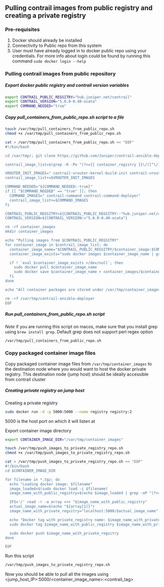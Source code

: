 ## Pulling contrail images from public registry and creating a private registry

### Pre-requisites

1. Docker should already be installed
2. Connectivity to Public repo from this system
3. User must have already logged in to docker public repo using your credentials. For more info about login could be found by running this command `sudo docker login --help`

### Pulling contrail images from public repository

##### Export docker public registry and contrail version variables

```bash
export CONTRAIL_PUBLIC_REGSITRY="hub.juniper.net/contrail"
export CONTRAIL_VERSION="5.0.0-0.40-ocata"
export COMMAND_NEEDED="true"
```

##### Copy pull_containers_from_public_repo.sh script to a file

```bash
touch /var/tmp/pull_containers_from_public_repo.sh
chmod +x /var/tmp/pull_containers_from_public_repo.sh

cat > /var/tmp/pull_containers_from_public_repo.sh << "EOF"
#!/bin/bash

cd /var/tmp/; git clone https://github.com/Juniper/contrail-ansible-deployer.git -b R5.0

contrail_image_list=$(grep -R -Po "(?<={{ container_registry }}\/)[^\/]+(?=:{{ contrail_version_tag }})" ./contrail-ansible-deployer --no-filename | grep -v "^{{ ")

VROUTER_INIT_IMAGES=" contrail-vrouter-kernel-build-init contrail-vrouter-kernel-init"
contrail_image_list+=$VROUTER_INIT_IMAGES

COMMAND_NEEDED="${COMMAND_NEEDED:-true}"
if [[ "$COMMAND_NEEDED" == "true" ]]; then
  COMMAND_IMAGES=" contrail-command contrail-command-deployer"
  contrail_image_list+=$COMMAND_IMAGES
fi

CONTRAIL_PUBLIC_REGSITRY=${CONTRAIL_PUBLIC_REGSITRY:-"hub.juniper.net/contrail"}
CONTRAIL_VERSION=${CONTRAIL_VERSION:="5.0.0-0.40-ocata"}

rm -rf container_images
mkdir container_images

echo "Pulling images from $CONTRAIL_PUBLIC_REGSITRY"
for container_image in $contrail_image_list; do
  container_image_name="$CONTRAIL_PUBLIC_REGSITRY/$container_image:$CONTRAIL_VERSION"
  container_image_exists="sudo docker images $container_image_name | grep $container_image"

  if ! `eval $container_image_exists >/dev/null`; then
    sudo docker pull $container_image_name
    sudo docker save $container_image_name > container_images/$container_image.$CONTRAIL_VERSION.tgz
  fi
done

echo "All container packages are stored under /var/tmp/container_images"

rm -rf /var/tmp/contrail-ansible-deployer
EOF

```

##### Run pull_containers_from_public_repo.sh script

*Note* if you are running this script on macos, make sure that you install grep using `brew install grep`. Default grep does not support perl regex option

```bash
/var/tmp/pull_containers_from_public_repo.sh
```

### Copy packaged container image files

Copy packaged container image files from `/var/tmp/container_images` to the destination node where you would want to host the docker private registry. This destination node (jump host) should be ideally accessible from contrail cluster


##### Creating private registry on jump host

Creating a private registry

```bash
sudo docker run -d -p 5000:5000 --name registry registry:2
```

5000 is the host port on which it will listen at

Export container image directory

```bash
export CONTAINER_IMAGE_DIR="/var/tmp/container_images"
```

```bash
touch /var/tmp/push_images_to_private_registry_repo.sh
chmod +x /var/tmp/push_images_to_private_registry_repo.sh

cat > /var/tmp/push_images_to_private_registry_repo.sh << "EOF"
#!/bin/bash
cd $CONTAINER_IMAGE_DIR

for filename in *.tgz; do
  echo "Loading docker image: $filename"
  image_loaded=$(sudo docker load -i $filename)
  image_name_with_public_registry=$(echo $image_loaded | grep -oP "(?<=Loaded image: )[^\s]+(?=)")

  IFS='/' read -r -a array <<< "$image_name_with_public_registry"
  actual_image_name=$(echo "${array[1]}")
  image_name_with_private_regsitry="localhost:5000/$actual_image_name"

  echo "Docker tag with private_registry name: $image_name_with_private_regsitry"
  sudo docker tag $image_name_with_public_registry $image_name_with_private_regsitry

  sudo docker push $image_name_with_private_regsitry
done

EOF
```

Run this script
```bash
/var/tmp/push_images_to_private_registry_repo.sh
```

Now you should be able to pull all the images using <jump_host_IP>:5000/<container_image_name>:<contrail_tag>